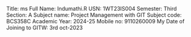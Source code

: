 Title: ms
Full Name: Indumathi.R
USN: 1WT23IS004
Semester: Third
Section: A
Subject name: Project Management with GIT
Subject code: BCS358C
Academic Year: 2024-25
Mobile no: 9110260009
My Date of Joining to GITW: 3rd oct-2023

